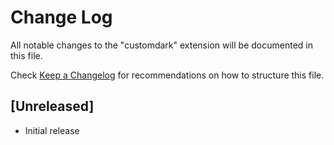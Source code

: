 # Change Log
All notable changes to the "customdark" extension will be documented in this file.

Check [Keep a Changelog](http://keepachangelog.com/) for recommendations on how to structure this file.

## [Unreleased]
- Initial release
